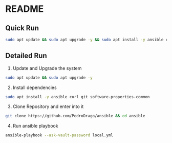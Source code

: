 # README

## Quick Run
```bash
sudo apt update && sudo apt upgrade -y && sudo apt install -y ansible curl git software-properties-common && git clone https://github.com/PedroDrago/ansible && cd ansible && ansible-playbook --ask-vault-password local.yml
```

## Detailed Run
1. Update and Upgrade the system
```bash
sudo apt update && sudo apt upgrade -y
```

2. Install dependencies
```bash
sudo apt install -y ansible curl git software-properties-common
```

3. Clone Repository and enter into it
```bash
git clone https://github.com/PedroDrago/ansible && cd ansible
```

4. Run ansible playbook
```bash
ansible-playbook --ask-vault-password local.yml
```